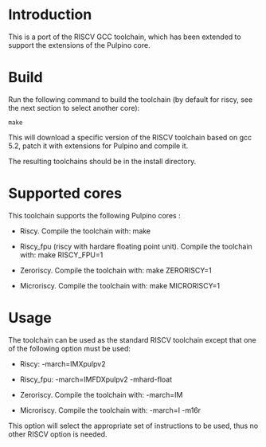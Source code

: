 # Introduction

This is a port of the RISCV GCC toolchain, which has been extended to support the extensions of the Pulpino core.

# Build

Run the following command to build the toolchain (by default for riscy, see the next section to select another core):

    make

This will download a specific version of the RISCV toolchain based on gcc 5.2, patch it with extensions for Pulpino and compile it.

The resulting toolchains should be in the install directory.

# Supported cores

This toolchain supports the following Pulpino cores :

- Riscy. Compile the toolchain with: make

- Riscy_fpu (riscy with hardare floating point unit). Compile the toolchain with: make RISCY_FPU=1

- Zeroriscy. Compile the toolchain with: make ZERORISCY=1

- Microriscy. Compile the toolchain with: make MICRORISCY=1

# Usage

The toolchain can be used as the standard RISCV toolchain except that one of the following option must be used:

- Riscy: -march=IMXpulpv2

- Riscy_fpu: -march=IMFDXpulpv2 -mhard-float

- Zeroriscy. Compile the toolchain with: -march=IM

- Microriscy. Compile the toolchain with: -march=I -m16r

This option will select the appropriate set of instructions to be used, thus no other RISCV option is needed.



  